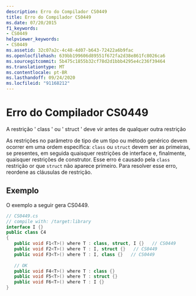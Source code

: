 ```yaml
---
description: Erro do Compilador CS0449
title: Erro do Compilador CS0449
ms.date: 07/20/2015
f1_keywords:
- CS0449
helpviewer_keywords:
- CS0449
ms.assetid: 32c07a2c-4c48-4d07-b643-72422a6b9fac
ms.openlocfilehash: 639bb199606d89551f672fa2d38e861fc8026ca6
ms.sourcegitcommit: 5b475c1855b32cf78d2d1bbb4295e4c236f39464
ms.translationtype: MT
ms.contentlocale: pt-BR
ms.lasthandoff: 09/24/2020
ms.locfileid: "91168212"
---
```

# <a name="compiler-error-cs0449"></a>Erro do Compilador CS0449

A restrição ' class ' ou ' struct ' deve vir antes de qualquer outra restrição  
  
 As restrições no parâmetro de tipo de um tipo ou método genérico devem ocorrer em uma ordem específica: `class` ou `struct` devem ser as primeiras, se presentes, em seguida quaisquer restrições de interface e, finalmente, quaisquer restrições de construtor. Esse erro é causado pela `class` restrição or que `struct` não aparece primeiro. Para resolver esse erro, reordene as cláusulas de restrição.  
  
## <a name="example"></a>Exemplo  

 O exemplo a seguir gera CS0449.  
  
```csharp  
// CS0449.cs  
// compile with: /target:library  
interface I {}  
public class C4
{  
   public void F1<T>() where T : class, struct, I {}   // CS0449  
   public void F2<T>() where T : I, struct {}   // CS0449  
   public void F3<T>() where T : I, class {}   // CS0449  
  
   // OK  
   public void F4<T>() where T : class {}  
   public void F5<T>() where T : struct {}  
   public void F6<T>() where T : I {}  
}  
```
